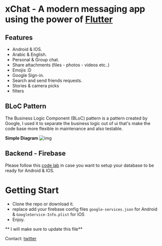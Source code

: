 # xChat - A modern messaging app using the power of [Flutter](https://flutter.dev/)

## Features
- Android & IOS.
- Arabic & English.
- Personal & Group chat.
- Share attachments (files - photos - videos etc..)
- Emojis :D
- Google Sign-in.
- Search and send friends requests.
- Stories & camera picks
- filters

## BLoC Pattern

The Business Logic Component (BLoC) pattern is a pattern created by Google,
I used it to separate the business logic out of ui that's make the code base more flexible
in maintenance and also testable.

**Simple Diagram**
![img](https://hagaat.net/uploader/server/php/files/bloc.png)

## Backend - Firebase
Please follow this [code lab](https://codelabs.developers.google.com/codelabs/flutter-firebase/#0) in case you want to setup your database to be ready for Android & IOS.

# Getting Start
- Clone the repo or download it.
- replace add your firebase config files ```google-services.json``` for Android & ```GoogleService-Info.plist``` for IOS
- Enjoy.

** I will make sure to update this file**

Contact: [twitter](https://twitter.com/Elgammal112)
